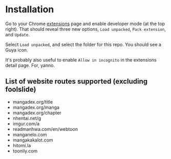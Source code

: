 # Installation

Go to your Chrome [extensions](chrome://extensions) page and enable developer mode (at the top right). That should reveal three new options, `Load unpacked`, `Pack extension`, and `Update`.

Select `Load unpacked`, and select the folder for this repo. You should see a Guya icon.

It's probably also useful to enable `Allow in incognito` in the extensions detail page. For, yanno.

## List of website routes supported (excluding foolslide)

- mangadex.org/title
- mangadex.org/manga
- mangadex.org/chapter
- nhentai.net/g
- imgur.com/a
- readmanhwa.com/en/webtoon
- manganelo.com
- mangakakalot.com
- hitomi.la
- toonily.com
